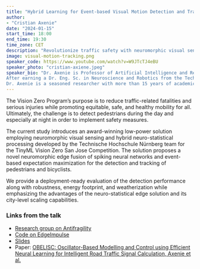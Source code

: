 ```yaml
---
title: "Hybrid Learning for Event-based Visual Motion Detection and Tracking of Pedestrians"
author:
- "Cristian Axenie"
date: "2024-01-15"
start_time: 18:00
end_time: 19:30
time_zone: CET
description: "Revolutionize traffic safety with neuromorphic visual sensing. Explore award-winning solutions for pedestrian detection and tracking, emphasizing sustainability and city-level deployment. Join Dr. Cristian Axenie in this groundbreaking AI exploration"
image: visual-motion-tracking.png
speaker_code: https://www.youtube.com/watch?v=W9JTcTJ4eBU
speaker_photo: "cristian-axiene.jpeg"
speaker_bio: "Dr. Axenie is Professor of Artificial Intelligence and Research Group Leader in Cognitive Neurocomputing at the Technische Hochschule Nürnberg Georg Simon Ohm in Germany. <br><br>
After earning a Dr. Eng. Sc. in Neuroscience and Robotics from the Technical University of Munich in 2016, Dr. Axenie joined the Huawei Research Center in Munich. Between 2017 and 2023 Dr. Axenie was Staff Research Engineer with Huawei Research Center. At the same time, Dr. Axenie was the Principal Investigator and Head of the Audi Konfuzius-Institut Ingolstadt Laboratory at the Technische Hochschule Ingolstadt. <br><br>
Dr. Axenie is a seasoned researcher with more than 15 years of academic research and more than 10 years of industrial research experience. His research was disseminated in more than 50 peer-reviewed publications and more than 10 patents. Currently Dr. Axenie focuses on sustainable and efficient deployment of intelligent algorithms for sensor fusion and closed-loop control."
---
```


The Vision Zero Program’s purpose is to reduce traffic-related fatalities and serious injuries while promoting equitable, safe, and healthy mobility for all. Ultimately, the challenge is to detect pedestrians during the day and especially at night in order to implement safety measures.

The current study introduces an award-winning low-power solution employing neuromorphic visual sensing and hybrid neuro-statistical processing developed by the Technische Hochschule Nürnberg team for the TinyML Vision Zero San Jose Competition. The solution proposes a novel neuromorphic edge fusion of spiking neural networks and event-based expectation maximization for the detection and tracking of pedestrians and bicyclists. 

We provide a deployment-ready evaluation of the detection performance along with robustness, energy footprint, and weatherization while emphasizing the advantages of the neuro-statistical edge solution and its city-level scaling capabilities.

### Links from the talk
* [Research group on Antifragility](https://www.antifragility.science/)
* [Code on EdgeImpulse](https://studio.edgeimpulse.com/public/265655/latest)
* [Slides](https://drive.google.com/file/d/1ftEtZ9SQ_4gIYwRWwU-ncnBJQO_zZwM_/view)
* Paper: [OBELISC: Oscillator-Based Modelling and Control using Efficient Neural Learning for Intelligent Road Traffic Signal Calculation, Axenie et al.](https://2021.ecmlpkdd.org/wp-content/uploads/2021/07/sub_394.pdf)
